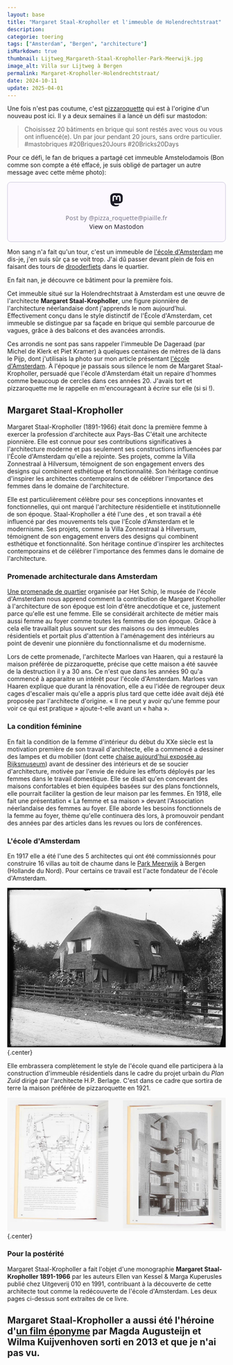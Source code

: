 ```yaml
---
layout: base
title: "Margaret Staal-Kropholler et l'immeuble de Holendrechtstraat"
description: 
categorie: toering
tags: ["Amsterdam", "Bergen", "architecture"]
isMarkdown: true
thumbnail: Lijtweg_Margareth-Staal-Kropholler-Park-Meerwijk.jpg
image_alt: Villa sur Lijtweg à Bergen
permalink: Margaret-Kropholler-Holendrechtstraat/
date: 2024-10-11
update: 2025-04-01
---
```


Une fois n'est pas coutume, c'est [pizzaroquette](https://piaille.fr/@pizza_roquette "compte mastodon de pizzaroquette") qui est à l'origine d'un nouveau post ici. Il y a deux semaines il a lancé un défi sur mastodon:

> Choisissez 20 bâtiments en brique qui sont restés avec vous ou vous ont influencé(e). Un par jour pendant 20 jours, sans ordre particulier. #mastobriques #20Briques20Jours #20Bricks20Days

Pour ce défi, le fan de briques a partagé cet immeuble Amstelodamois (Bon comme son compte a été effacé, je suis obligé de partager un autre message avec cette même photo): 

<!-- HTML -->
<blockquote class="mastodon-embed" data-embed-url="https://piaille.fr/@pizza_roquette/114248054747663473/embed" style="background: #FCF8FF; border-radius: 8px; border: 1px solid #C9C4DA; margin: 0; max-width: 540px; min-width: 270px; overflow: hidden; padding: 0;"> <a href="https://piaille.fr/@pizza_roquette/114248054747663473" target="_blank" style="align-items: center; color: #1C1A25; display: flex; flex-direction: column; font-family: system-ui, -apple-system, BlinkMacSystemFont, 'Segoe UI', Oxygen, Ubuntu, Cantarell, 'Fira Sans', 'Droid Sans', 'Helvetica Neue', Roboto, sans-serif; font-size: 14px; justify-content: center; letter-spacing: 0.25px; line-height: 20px; padding: 24px; text-decoration: none;"> <svg xmlns="http://www.w3.org/2000/svg" xmlns:xlink="http://www.w3.org/1999/xlink" width="32" height="32" viewBox="0 0 79 75"><path d="M74.7135 16.6043C73.6199 8.54587 66.5351 2.19527 58.1366 0.964691C56.7196 0.756754 51.351 0 38.9148 0H38.822C26.3824 0 23.7135 0.756754 22.2966 0.964691C14.1319 2.16118 6.67571 7.86752 4.86669 16.0214C3.99657 20.0369 3.90371 24.4888 4.06535 28.5726C4.29578 34.4289 4.34049 40.275 4.877 46.1075C5.24791 49.9817 5.89495 53.8251 6.81328 57.6088C8.53288 64.5968 15.4938 70.4122 22.3138 72.7848C29.6155 75.259 37.468 75.6697 44.9919 73.971C45.8196 73.7801 46.6381 73.5586 47.4475 73.3063C49.2737 72.7302 51.4164 72.086 52.9915 70.9542C53.0131 70.9384 53.0308 70.9178 53.0433 70.8942C53.0558 70.8706 53.0628 70.8445 53.0637 70.8179V65.1661C53.0634 65.1412 53.0574 65.1167 53.0462 65.0944C53.035 65.0721 53.0189 65.0525 52.9992 65.0371C52.9794 65.0218 52.9564 65.011 52.9318 65.0056C52.9073 65.0002 52.8819 65.0003 52.8574 65.0059C48.0369 66.1472 43.0971 66.7193 38.141 66.7103C29.6118 66.7103 27.3178 62.6981 26.6609 61.0278C26.1329 59.5842 25.7976 58.0784 25.6636 56.5486C25.6622 56.5229 25.667 56.4973 25.6775 56.4738C25.688 56.4502 25.7039 56.4295 25.724 56.4132C25.7441 56.397 25.7678 56.3856 25.7931 56.3801C25.8185 56.3746 25.8448 56.3751 25.8699 56.3816C30.6101 57.5151 35.4693 58.0873 40.3455 58.086C41.5183 58.086 42.6876 58.086 43.8604 58.0553C48.7647 57.919 53.9339 57.6701 58.7591 56.7361C58.8794 56.7123 58.9998 56.6918 59.103 56.6611C66.7139 55.2124 73.9569 50.665 74.6929 39.1501C74.7204 38.6967 74.7892 34.4016 74.7892 33.9312C74.7926 32.3325 75.3085 22.5901 74.7135 16.6043ZM62.9996 45.3371H54.9966V25.9069C54.9966 21.8163 53.277 19.7302 49.7793 19.7302C45.9343 19.7302 44.0083 22.1981 44.0083 27.0727V37.7082H36.0534V27.0727C36.0534 22.1981 34.124 19.7302 30.279 19.7302C26.8019 19.7302 25.0651 21.8163 25.0617 25.9069V45.3371H17.0656V25.3172C17.0656 21.2266 18.1191 17.9769 20.2262 15.568C22.3998 13.1648 25.2509 11.9308 28.7898 11.9308C32.8859 11.9308 35.9812 13.492 38.0447 16.6111L40.036 19.9245L42.0308 16.6111C44.0943 13.492 47.1896 11.9308 51.2788 11.9308C54.8143 11.9308 57.6654 13.1648 59.8459 15.568C61.9529 17.9746 63.0065 21.2243 63.0065 25.3172L62.9996 45.3371Z" fill="currentColor"/></svg> <div style="color: #787588; margin-top: 16px;">Post by @pizza_roquette@piaille.fr</div> <div style="font-weight: 500;">View on Mastodon</div> </a> </blockquote> <script data-allowed-prefixes="https://piaille.fr/" async src="https://piaille.fr/embed.js"></script>
<!-- / HTML -->


Mon sang n'a fait qu'un tour, c'est un immeuble de [l'école d'Amsterdam](/l-ecole-d-amsterdam) me dis-je, j'en suis sûr ça se voit trop. J'ai dû passer devant plein de fois en faisant des tours de [drooderfiets](/photos-drooderfiets-balade) dans le quartier.

En fait nan, je découvre ce bâtiment pour la première fois.

Cet immeuble situé sur la Holendrechtstraat à Amsterdam est une œuvre de l'architecte **Margaret Staal-Kropholler**, une figure pionnière de l'architecture néerlandaise dont j'apprends le nom aujourd’hui. Effectivement conçu dans le style distinctif de l'École d'Amsterdam, cet immeuble se distingue par sa façade en brique qui semble parcourue de vagues, grâce à des balcons et des avancées arrondis. 

Ces arrondis ne sont pas sans rappeler l'immeuble De Dageraad (par Michel de Klerk et Piet Kramer) à quelques centaines de mètres de là dans le Pijp, dont j'utilisais la photo sur mon article présentant [l'école d'Amsterdam](/l-ecole-d-amsterdam). À l'époque je passais sous silence le nom de Margaret Staal-Kropholler, persuadé que l'école d'Amsterdam était un repaire d'hommes comme beaucoup de cercles dans ces années 20. J'avais tort et pizzaroquette me le rappelle en m'encourageant à écrire sur elle (si si !).

## Margaret Staal-Kropholler

Margaret Staal-Kropholler (1891-1966) était donc la première femme à exercer la profession d'architecte aux Pays-Bas C'était une architecte  pionnière. Elle est connue pour  ses contributions significatives à l'architecture moderne et pas seulement ses constructions influencées par l'École d'Amsterdam qu'elle a rejointe. Ses projets, comme la Villa Zonnestraal à Hilversum, témoignent de son engagement envers des designs qui combinent esthétique et fonctionnalité. Son héritage continue d'inspirer les architectes contemporains et de célébrer l'importance des femmes dans le domaine de l'architecture.

Elle est particulièrement célèbre pour ses conceptions innovantes et fonctionnelles, qui ont marqué l'architecture résidentielle et institutionnelle de son époque. Staal-Kropholler a été l'une des , et son travail a été influencé par des mouvements tels que l'École d'Amsterdam et le modernisme. Ses projets, comme la Villa Zonnestraal à Hilversum, témoignent de son engagement envers des designs qui combinent esthétique et fonctionnalité. Son héritage continue d'inspirer les architectes contemporains et de célébrer l'importance des femmes dans le domaine de l'architecture.

### Promenade architecturale dans Amsterdam

[Une promenade de quartier](https://www.maandvandegeschiedenis.nl/page/17303/margaret-staal-kropholler-een-moderne-pionier) organisée par Het Schip, le musée de l'école d'Amsterdam nous apprend comment la contribution de Margaret Kropholler à l'architecture de son époque est loin d'être anecdotique et ce, justement parce qu'elle est une femme. Elle se considérait architecte de métier mais aussi femme au foyer comme toutes les femmes de son époque. Grâce à cela elle travaillait plus souvent sur des maisons ou des immeubles résidentiels et portait plus d'attention à l'aménagement des intérieurs au point de devenir une pionnière du fonctionnalisme et du modernisme.

Lors de cette promenade, l'architecte Marloes van Haaren, qui a restauré la maison préférée de pizzaroquette, précise que cette maison a été sauvée de la destruction il y a 30 ans. Ce n'est que dans les années 90 qu'a commencé à apparaitre un intérêt pour l'école d'Amsterdam. Marloes van Haaren explique que durant la rénovation, elle a eu l'idée de regrouper deux cages d'escalier mais qu'elle a appris plus tard que cette idée avait déjà été proposée par l'architecte d'origine. « Il ne peut y avoir qu'une femme pour voir ce qui est pratique » ajoute-t-elle avant un « haha ».

### La condition féminine

En fait la condition de la femme d'intérieur du début du XXe siècle est la motivation première de son travail d'architecte, elle a commencé a dessiner des lampes et du mobilier (dont cette [chaise aujourd'hui exposée au Rijksmuseum](https://commons.wikimedia.org/wiki/File:Stoel_van_eikenhout,_bekleed_met_bruin_leer_met_in_het_midden_van_de_zitting_een_bloem_en_op_de_rug_een_tak,_BK-1989-3-B.jpg)) avant de dessiner des intérieurs et de se soucier d'architecture, motivée par l'envie de réduire les efforts déployés par les femmes dans le travail domestique. Elle se disait qu'en concevant des maisons confortables et bien équipées basées sur des plans fonctionnels, elle pourrait faciliter la gestion de leur maison par les femmes. En 1918, elle fait une présentation « La femme et sa maison » devant l'Association néerlandaise des femmes au foyer. Elle aborde les besoins fonctionnels de la femme au foyer, thème qu'elle continuera dès lors, à promouvoir pendant des années par des articles dans les revues ou lors de conférences.

### L'école d'Amsterdam

En 1917 elle a été l'une des 5 architectes qui ont été commissionnés pour construire 16 villas au toit de chaume dans le [Park Meerwijk](https://nl.wikipedia.org/wiki/Park_Meerwijk) à Bergen (Hollande du Nord). Pour certains ce travail est l'acte fondateur de l'école d'Amsterdam. 

![Villa sur Lijtweg à Bergen](Lijtweg_Margareth-Staal-Kropholler-Park-Meerwijk.jpg){.center}

Elle embrassera complètement le style de l'école quand elle participera à la construction d'immeuble résidentiels dans le cadre du projet urbain  du *Plan Zuid* dirigé par l'architecte H.P. Berlage. C'est dans ce cadre que sortira de terre la maison préférée de pizzaroquette en 1921.

![immeuble foufou de la Holendrechtstraat](livre-Margaret_Staal-Kropholler.png){.center}

### Pour la postérité

Margaret Staal-Kropholler a fait l'objet d'une monographie **Margaret Staal-Kropholler 1891-1966** par les auteurs Ellen van Kessel & Marga Kuperusles publié chez Uitgeverij 010 en 1991, contribuant à la découverte de cette architecte tout comme la redécouverte de l'école d'Amsterdam. Les deux pages ci-dessus sont extraites de ce livre.

Margaret Staal-Kropholler a aussi été l'héroine d'[un film éponyme](https://www.lantarenvenster.nl/programma/margaret-staal-kropholler/) par Magda Augusteijn et Wilma Kuijvenhoven sorti en 2013 et que je n'ai pas vu.
---
<!-- post notes:
https://piaille.fr/@pizzaroquette/113196746441421332 
https://resources.huygens.knaw.nl/vrouwenlexicon/lemmata/data/Kropholler 
https://www.botterweg.com/Auction/Bid/tabid/234/lotid/16284/language/en-US/Default.aspx?language=nl-NL
--->

